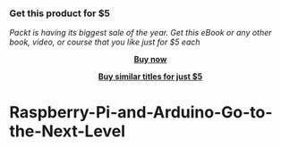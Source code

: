 
### Get this product for $5

<i>Packt is having its biggest sale of the year. Get this eBook or any other book, video, or course that you like just for $5 each</i>


<b><p align='center'>[Buy now](https://packt.link/9781804618134)</p></b>


<b><p align='center'>[Buy similar titles for just $5](https://subscription.packtpub.com/search)</p></b>


# Raspberry-Pi-and-Arduino-Go-to-the-Next-Level